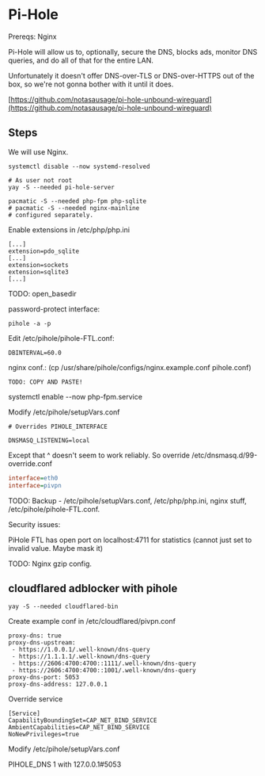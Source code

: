 # Pi-Hole

Prereqs: Nginx

Pi-Hole will allow us to, optionally, secure the DNS, blocks ads, monitor DNS queries, and do all of that for the entire LAN.

Unfortunately it doesn't offer DNS-over-TLS or DNS-over-HTTPS out of the box, so we're not gonna bother with it until it does.

[https://github.com/notasausage/pi-hole-unbound-wireguard](https://github.com/notasausage/pi-hole-unbound-wireguard)

## Steps

We will use Nginx.

```
systemctl disable --now systemd-resolved

# As user not root
yay -S --needed pi-hole-server

pacmatic -S --needed php-fpm php-sqlite
# pacmatic -S --needed nginx-mainline
# configured separately.
```

Enable extensions in /etc/php/php.ini

```
[...]
extension=pdo_sqlite
[...]
extension=sockets
extension=sqlite3
[...]
```

TODO: open\_basedir

password-protect interface:

`pihole -a -p`

Edit /etc/pihole/pihole-FTL.conf:

`DBINTERVAL=60.0`

nginx conf.: \(cp /usr/share/pihole/configs/nginx.example.conf pihole.conf\)

```
TODO: COPY AND PASTE!
```

systemctl enable --now php-fpm.service

Modify /etc/pihole/setupVars.conf

`# Overrides PIHOLE_INTERFACE`

`DNSMASQ_LISTENING=local`

Except that ^ doesn't seem to work reliably. So override /etc/dnsmasq.d/99-override.conf

```ini
interface=eth0
interface=pivpn
```

TODO: Backup - /etc/pihole/setupVars.conf, /etc/php/php.ini, nginx stuff, /etc/pihole/pihole-FTL.conf.

Security issues:

PiHole FTL has open port on localhost:4711 for statistics \(cannot just set to invalid value. Maybe mask it\)

TODO: Nginx gzip config.

## cloudflared adblocker with pihole

`yay -S --needed cloudflared-bin`

Create example conf in /etc/cloudflared/pivpn.conf

```
proxy-dns: true
proxy-dns-upstream:
 - https://1.0.0.1/.well-known/dns-query
 - https://1.1.1.1/.well-known/dns-query
 - https://2606:4700:4700::1111/.well-known/dns-query
 - https://2606:4700:4700::1001/.well-known/dns-query
proxy-dns-port: 5053
proxy-dns-address: 127.0.0.1
```

Override service

```
[Service]
CapabilityBoundingSet=CAP_NET_BIND_SERVICE
AmbientCapabilities=CAP_NET_BIND_SERVICE
NoNewPrivileges=true
```

Modify /etc/pihole/setupVars.conf

PIHOLE\_DNS 1 with 127.0.0.1\#5053

